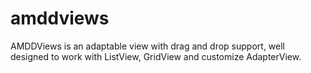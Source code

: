 amddviews
=========

AMDDViews is an adaptable view with drag and drop support, well designed to work with ListView, GridView and customize AdapterView.
